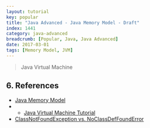 ```yaml
---
layout: tutorial
key: popular
title: "Java Advanced - Java Memory Model - Draft"
index: 1441
category: java-advanced
breadcrumb: [Popular, Java, Java Advanced]
date: 2017-03-01
tags: [Memory Model, JVM]
---
```


> Java Virtual Machine


## 6. References
* [Java Memory Model](http://tutorials.jenkov.com/java-concurrency/java-memory-model.html)
* * [Java Virtual Machine Tutorial](https://www.tutorialspoint.com/java_virtual_machine/index.htm)
* [ClassNotFoundException vs. NoClassDefFoundError](https://dzone.com/articles/java-classnotfoundexception-vs-noclassdeffounderro)
